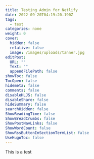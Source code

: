 ```yaml
---
title: Testing Admin for Netlify
date: 2022-09-20T04:19:20.190Z
tags:
  - test
categories: none
weight: 0
cover:
  hidden: false
  relative: false
  image: /images/uploads/tanner.jpg
editPost:
  URL: ""
  Text: ""
  appendFilePath: false
showToc: false
TocOpen: false
hidemeta: false
comments: false
disableHLJS: false
disableShare: false
hideSummary: false
searchHidden: false
ShowReadingTime: false
ShowBreadCrumbs: false
ShowPostNavLinks: false
ShowWordCount: false
ShowRssButtonInSectionTermList: false
UseHugoToc: false
---
```

This is a test